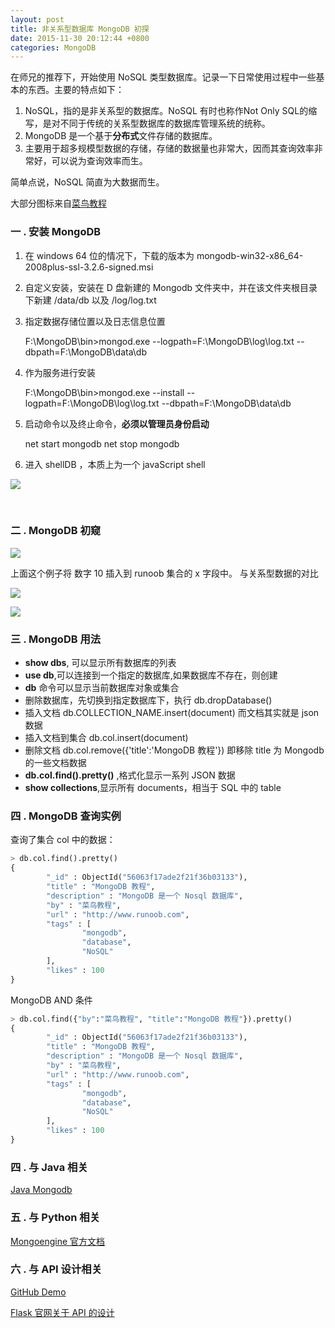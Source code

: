 ```yaml
---
layout: post
title: 非关系型数据库 MongoDB 初探
date: 2015-11-30 20:12:44 +0800
categories: MongoDB
---
```


在师兄的推荐下，开始使用 NoSQL 类型数据库。记录一下日常使用过程中一些基本的东西。主要的特点如下：

1. NoSQL，指的是非关系型的数据库。NoSQL 有时也称作Not Only SQL的缩写，是对不同于传统的关系型数据库的数据库管理系统的统称。
2. MongoDB 是一个基于**分布式**文件存储的数据库。
3. 主要用于超多规模型数据的存储，存储的数据量也非常大，因而其查询效率非常好，可以说为查询效率而生。

简单点说，NoSQL 简直为大数据而生。

大部分图标来自[菜鸟教程](http://www.runoob.com/mongodb/mongodb-create-database.html)

<!-- more --> 


### 一 . 安装 MongoDB

1. 在 windows 64 位的情况下，下载的版本为 mongodb-win32-x86_64-2008plus-ssl-3.2.6-signed.msi 

2. 自定义安装，安装在 D 盘新建的 Mongodb 文件夹中，并在该文件夹根目录下新建 /data/db 以及
   /log/log.txt 

3. 指定数据存储位置以及日志信息位置

   F:\MongoDB\bin>mongod.exe --logpath=F:\MongoDB\log\log.txt --dbpath=F:\MongoDB\data\db

4. 作为服务进行安装 

   F:\MongoDB\bin>mongod.exe --install --logpath=F:\MongoDB\log\log.txt --dbpath=F:\MongoDB\data\db

5. 启动命令以及终止命令，**必须以管理员身份启动**

   net start mongodb 
   net stop mongodb 

6. 进入 shellDB ，本质上为一个 javaScript shell


![](http://7xrl8j.com1.z0.glb.clouddn.com/mongodb.jpg)


​	 

### 二 . MongoDB 初窥

![](http://7xrl8j.com1.z0.glb.clouddn.com/mongodbtest1.jpg)

上面这个例子将 数字 10 插入到 runoob 集合的 x 字段中。
与关系型数据的对比

![](http://7xrl8j.com1.z0.glb.clouddn.com/mongodb1.jpg)

![](http://7xrl8j.com1.z0.glb.clouddn.com/mongodb2.jpg)

### 三 . MongoDB 用法

* **show dbs**, 可以显示所有数据库的列表
* **use db**,可以连接到一个指定的数据库,如果数据库不存在，则创建
* **db** 命令可以显示当前数据库对象或集合
* 删除数据库，先切换到指定数据库下，执行 db.dropDatabase()
* 插入文档 db.COLLECTION_NAME.insert(document) 而文档其实就是 json 数据
* 插入文档到集合 db.col.insert(document)
* 删除文档 db.col.remove({'title':'MongoDB 教程'}) 即移除 title 为 Mongodb 的一些文档数据
* **db.col.find().pretty()** ,格式化显示一系列 JSON 数据
* **show collections**,显示所有 documents，相当于 SQL 中的 table

### 四 . MongoDB 查询实例

查询了集合 col 中的数据：

``` python
> db.col.find().pretty()
{
        "_id" : ObjectId("56063f17ade2f21f36b03133"),
        "title" : "MongoDB 教程",
        "description" : "MongoDB 是一个 Nosql 数据库",
        "by" : "菜鸟教程",
        "url" : "http://www.runoob.com",
        "tags" : [
                "mongodb",
                "database",
                "NoSQL"
        ],
        "likes" : 100
}
```

MongoDB AND 条件

``` python
> db.col.find({"by":"菜鸟教程", "title":"MongoDB 教程"}).pretty()
{
        "_id" : ObjectId("56063f17ade2f21f36b03133"),
        "title" : "MongoDB 教程",
        "description" : "MongoDB 是一个 Nosql 数据库",
        "by" : "菜鸟教程",
        "url" : "http://www.runoob.com",
        "tags" : [
                "mongodb",
                "database",
                "NoSQL"
        ],
        "likes" : 100
}
```
### 四 . 与 Java 相关

[Java Mongodb](http://www.runoob.com/mongodb/mongodb-java.html)

### 五 . 与 Python 相关

[Mongoengine 官方文档](http://docs.mongoengine.org/guide/querying.html)

### 六 . 与 API 设计相关

[GitHub Demo](https://github.com/mattbates/mycms_mongodb/blob/master/web.py)

[Flask 官网关于 API 的设计](http://docs.jinkan.org/docs/flask/index.html)
